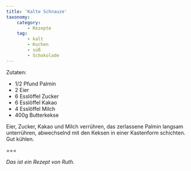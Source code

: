 ```yaml
---
title: 'Kalte Schnauze'
taxonomy:
    category:
        - Rezepte
    tag:
        - kalt
        - Kuchen
        - süß
        - Schokolade
---
```


Zutaten:
* 1/2 Pfund Palmin
* 2 Eier
* 6 Esslöffel Zucker
* 6 Esslöffel Kakao
* 4 Esslöffel Milch
* 400g Butterkekse

Eier, Zucker, Kakao und Milch verrühren, das zerlassene Palmin langsam unterrühren, abwechselnd mit den Keksen in einer Kastenform schichten. Gut kühlen.

===

_Das ist ein Rezept von Ruth._
